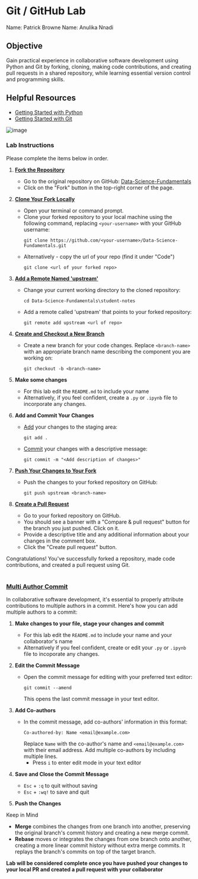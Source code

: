 # Git / GitHub Lab
Name: Patrick Browne
Name: Anulika Nnadi

## Objective

Gain practical experience in collaborative software development using Python and Git by forking, cloning, making code contributions, and creating pull requests in a shared repository, while learning essential version control and programming skills.

## Helpful Resources

- [Getting Started with Python](https://www.python.org/about/gettingstarted/)
- [Getting Started with Git](https://docs.github.com/en/get-started/getting-started-with-git)

![image](https://github.com/VedikaSrivastava/CS506-labs-Fall2023/assets/83489280/217b0f8f-1366-4e74-8d8a-f99dcc01e9ec)


### Lab Instructions

Please complete the items below in order.

1. [**Fork the Repository**](https://help.github.com/en/articles/fork-a-repo)
   - Go to the original repository on GitHub: [Data-Science-Fundamentals](https://github.com/gallettilance/Data-Science-Fundamentals)
   - Click on the "Fork" button in the top-right corner of the page.

2. [**Clone Your Fork Locally**](https://docs.github.com/en/repositories/creating-and-managing-repositories/cloning-a-repository)
   - Open your terminal or command prompt.
   - Clone your forked repository to your local machine using the following command, replacing `<your-username>` with your GitHub username:
     ```shell
     git clone https://github.com/<your-username>/Data-Science-Fundamentals.git
     ```
   - Alternatively - copy the url of your repo (find it under "Code")
     ```shell
     git clone <url of your forked repo>
     ```

3. [**Add a Remote Named 'upstream'**](https://docs.github.com/en/get-started/getting-started-with-git/managing-remote-repositories)
   - Change your current working directory to the cloned repository:
     ```shell
     cd Data-Science-Fundamentals\student-notes
     ```
   - Add a remote called 'upstream' that points to your forked repository:
     ```shell
     git remote add upstream <url of repo>
     ```

4. [**Create and Checkout a New Branch**](https://github.com/Kunena/Kunena-Forum/wiki/Create-a-new-branch-with-git-and-manage-branches)
   - Create a new branch for your code changes. Replace `<branch-name>` with an appropriate branch name describing the component you are working on:
     ```shell
     git checkout -b <branch-name>
     ```

5. **Make some changes**
   - For this lab edit the `README.md` to include your name
   - Alternatively, if you feel confident, create a `.py` or `.ipynb` file to incorporate any changes.

6. **Add and Commit Your Changes**
   - [Add](https://docs.github.com/en/repositories/working-with-files/managing-files/adding-a-file-to-a-repository) your changes to the staging area:
     ```shell
     git add .
     ```
   - [Commit](https://docs.github.com/en/repositories/working-with-files/managing-files/adding-a-file-to-a-repository) your changes with a descriptive message:
     ```shell
     git commit -m "<Add description of changes>"
     ```

7. [**Push Your Changes to Your Fork**](https://docs.github.com/en/get-started/using-git/pushing-commits-to-a-remote-repository)
   - Push the changes to your forked repository on GitHub:
     ```shell
     git push upstream <branch-name>
     ```

8. [**Create a Pull Request**](https://docs.github.com/en/pull-requests/collaborating-with-pull-requests/proposing-changes-to-your-work-with-pull-requests/creating-a-pull-request)
   - Go to your forked repository on GitHub.
   - You should see a banner with a "Compare & pull request" button for the branch you just pushed. Click on it.
   - Provide a descriptive title and any additional information about your changes in the comment box.
   - Click the "Create pull request" button.

Congratulations! You've successfully forked a repository, made code contributions, and created a pull request using Git.
<br><br>
### [Multi Author Commit](https://docs.github.com/en/pull-requests/committing-changes-to-your-project/creating-and-editing-commits/creating-a-commit-with-multiple-authors)
In collaborative software development, it's essential to properly attribute contributions to multiple authors in a commit. Here's how you can add multiple authors to a commit:

1. **Make changes to your file, stage your changes and commit**
   - For this lab edit the `README.md` to include your name and your collaborator's name
   - Alternatively if you feel confident, create or edit your `.py` or `.ipynb` file to incoporate any changes.


2. **Edit the Commit Message**
   - Open the commit message for editing with your preferred text editor:
     ```shell
     git commit --amend
     ```
     This opens the last commit message in your text editor.

3. **Add Co-authors**
   - In the commit message, add co-authors' information in this format:
     ```
     Co-authored-by: Name <email@example.com>
     ```
     Replace `Name` with the co-author's name and `<email@example.com>` with their email address. Add multiple co-authors by including multiple lines.
     - Press `i` to enter edit mode in your text editor

4. **Save and Close the Commit Message**
    - `Esc` + `:q` to quit without saving
    - `Esc` + `:wq!` to save and quit

5. **Push the Changes**


Keep in Mind
- **Merge** combines the changes from one branch into another, preserving the original branch's commit history and creating a new merge commit.
- **Rebase** moves or integrates the changes from one branch onto another, creating a more linear commit history without extra merge commits. It replays the branch's commits on top of the target branch.


**Lab will be considered complete once you have pushed your changes to your local PR and created a pull request with your collaborator**
